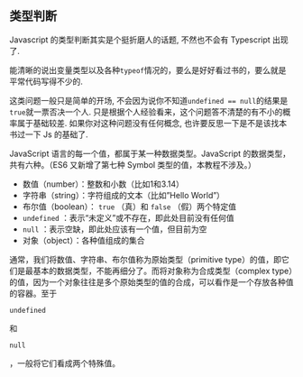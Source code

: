 ## 类型判断

Javascript 的类型判断其实是个挺折磨人的话题, 不然也不会有 Typescript 出现了.

能清晰的说出变量类型以及各种`typeof`情况的，要么是好好看过书的，要么就是平常代码写得不少的.

这类问题一般只是简单的开场, 不会因为说你不知道`undefined == null`的结果是`true`就一票否决一个人. 只是根据个人经验看来，这个问题答不清楚的有不小的概率属于基础较差. 如果你对这种问题没有任何概念, 也许要反思一下是不是该找本书过一下 Js 的基础了.

JavaScript 语言的每一个值，都属于某一种数据类型。JavaScript 的数据类型，共有六种。（ES6 又新增了第七种 Symbol 类型的值，本教程不涉及。）

* 数值（number）：整数和小数（比如1和3.14）
* 字符串（string）：字符组成的文本（比如”Hello World”）
* 布尔值（boolean）：
  `true`
  （真）和
  `false`
  （假）两个特定值
* `undefined`
  ：表示“未定义”或不存在，即此处目前没有任何值
* `null`
  ：表示空缺，即此处应该有一个值，但目前为空
* 对象（object）：各种值组成的集合

通常，我们将数值、字符串、布尔值称为原始类型（primitive type）的值，即它们是最基本的数据类型，不能再细分了。而将对象称为合成类型（complex type）的值，因为一个对象往往是多个原始类型的值的合成，可以看作是一个存放各种值的容器。至于

`undefined`

和

`null`

，一般将它们看成两个特殊值。




